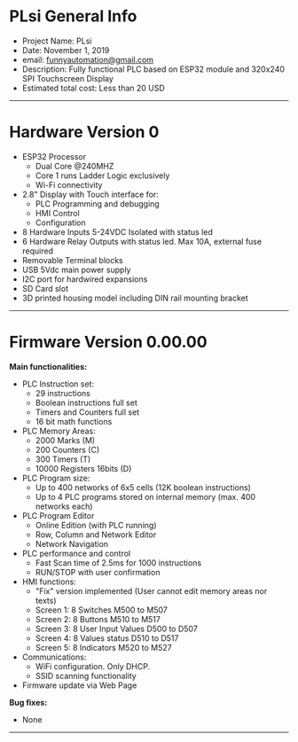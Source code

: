 # **PLsi General Info**

+ Project Name: PLsi  
+ Date: November 1, 2019  
+ email: funnyautomation@gmail.com  
+ Description: Fully functional PLC based on ESP32 module and 320x240 SPI Touchscreen Display  
+ Estimated total cost: Less than 20 USD

-----------------------------------------------------------------------------------------

# Hardware Version 0

- ESP32 Processor
	+ Dual Core @240MHZ
	+ Core 1 runs Ladder Logic exclusively
	+ Wi-Fi connectivity
- 2.8" Display with Touch interface for:
	+ PLC Programming and debugging
	+ HMI Control
	+ Configuration
- 8 Hardware Inputs 5-24VDC Isolated with status led
- 6 Hardware Relay Outputs with status led. Max 10A, external fuse required
- Removable Terminal blocks
- USB 5Vdc main power supply
- I2C port for hardwired expansions
- SD Card slot
- 3D printed housing model including DIN rail mounting bracket

-----------------------------------------------------------------------------------------

# Firmware Version 0.00.00

**Main functionalities:**

- PLC Instruction set: 
	+ 29 instructions
	+ Boolean instructions full set
	+ Timers and Counters full set
	+ 16 bit math functions
- PLC Memory Areas:
	+ 2000 Marks (M)
	+ 200 Counters (C) 
	+ 300 Timers (T)
	+ 10000 Registers 16bits (D)
- PLC Program size:
	+ Up to 400 networks of 6x5 cells (12K boolean instructions)
	+ Up to 4 PLC programs stored on internal memory (max. 400 networks each)
- PLC Program Editor
	+ Online Edition (with PLC running)
	+ Row, Column and Network Editor
	+ Network Navigation
- PLC performance and control
	+ Fast Scan time of 2.5ms for 1000 instructions
	+ RUN/STOP with user confirmation
- HMI functions:
	+ "Fix" version implemented (User cannot edit memory areas nor texts)
	+ Screen 1: 8 Switches M500 to M507
	+ Screen 2: 8 Buttons  M510 to M517
	+ Screen 3: 8 User Input Values D500 to D507 
	+ Screen 4: 8 Values status D510 to D517
	+ Screen 5: 8 Indicators M520 to M527
- Communications:
	+ WiFi configuration. Only DHCP. 
	+ SSID scanning functionality
- Firmware update via Web Page

**Bug fixes:**

- None

-----------------------------------------------------------------------------------------






